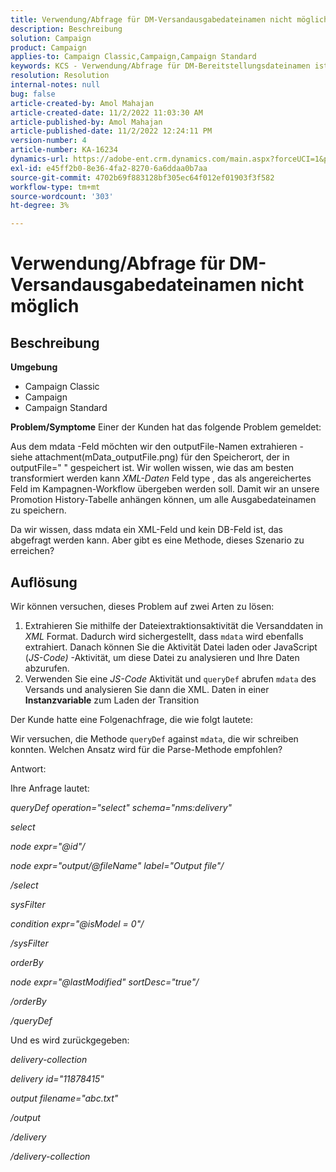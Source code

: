 ```yaml
---
title: Verwendung/Abfrage für DM-Versandausgabedateinamen nicht möglich
description: Beschreibung
solution: Campaign
product: Campaign
applies-to: Campaign Classic,Campaign,Campaign Standard
keywords: KCS - Verwendung/Abfrage für DM-Bereitstellungsdateinamen ist nicht möglich
resolution: Resolution
internal-notes: null
bug: false
article-created-by: Amol Mahajan
article-created-date: 11/2/2022 11:03:30 AM
article-published-by: Amol Mahajan
article-published-date: 11/2/2022 12:24:11 PM
version-number: 4
article-number: KA-16234
dynamics-url: https://adobe-ent.crm.dynamics.com/main.aspx?forceUCI=1&pagetype=entityrecord&etn=knowledgearticle&id=157529f9-9d5a-ed11-9561-6045bd006a22
exl-id: e45ff2b0-8e36-4fa2-8270-6a6ddaa0b7aa
source-git-commit: 4702b69f883128bf305ec64f012ef01903f3f582
workflow-type: tm+mt
source-wordcount: '303'
ht-degree: 3%

---
```


# Verwendung/Abfrage für DM-Versandausgabedateinamen nicht möglich

## Beschreibung

<b>Umgebung</b>
- Campaign Classic
- Campaign
- Campaign Standard

<b>Problem/Symptome</b>
Einer der Kunden hat das folgende Problem gemeldet:

Aus dem mdata -Feld möchten wir den outputFile-Namen extrahieren - siehe attachment(mData_outputFile.png) für den Speicherort, der in outputFile=&quot; &quot; gespeichert ist. Wir wollen wissen, wie das am besten transformiert werden kann *XML-Daten* Feld type , das als angereichertes Feld im Kampagnen-Workflow übergeben werden soll. Damit wir an unsere Promotion History-Tabelle anhängen können, um alle Ausgabedateinamen zu speichern.

Da wir wissen, dass mdata ein XML-Feld und kein DB-Feld ist, das abgefragt werden kann. Aber gibt es eine Methode, dieses Szenario zu erreichen?


## Auflösung


Wir können versuchen, dieses Problem auf zwei Arten zu lösen:

1. Extrahieren Sie mithilfe der Dateiextraktionsaktivität die Versanddaten in *XML* Format. Dadurch wird sichergestellt, dass `mdata` wird ebenfalls extrahiert. Danach können Sie die Aktivität Datei laden oder JavaScript (*JS-Code)* -Aktivität, um diese Datei zu analysieren und Ihre Daten abzurufen.
2. Verwenden Sie eine *JS-Code* Aktivität und `queryDef` abrufen `mdata` des Versands und analysieren Sie dann die XML. Daten in einer <b>Instanzvariable</b> zum Laden der Transition


Der Kunde hatte eine Folgenachfrage, die wie folgt lautete:

Wir versuchen, die Methode `queryDef` against `mdata`, die wir schreiben konnten. Welchen Ansatz wird für die Parse-Methode empfohlen?

Antwort:

Ihre Anfrage lautet:

*queryDef operation=&quot;select&quot; schema=&quot;nms:delivery&quot;*

*select*

*node expr=&quot;@id&quot;/*

*node expr=&quot;output/@fileName&quot; label=&quot;Output file&quot;/*

*/select*

*sysFilter*

*condition expr=&quot;@isModel = 0&quot;/*

*/sysFilter*

*orderBy*

*node expr=&quot;@lastModified&quot; sortDesc=&quot;true&quot;/*

*/orderBy*

*/queryDef*



Und es wird zurückgegeben:

*delivery-collection*

*delivery id=&quot;11878415&quot;*

*output filename=&quot;abc.txt&quot;*

*/output*

*/delivery*

*/delivery-collection*

